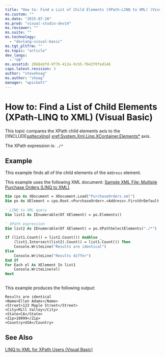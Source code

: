 ```yaml
---
title: "How to: Find a List of Child Elements (XPath-LINQ to XML) (Visual Basic)"
ms.custom: ""
ms.date: "2015-07-20"
ms.prod: "visual-studio-dev14"
ms.reviewer: ""
ms.suite: ""
ms.technology: 
  - "devlang-visual-basic"
ms.tgt_pltfrm: ""
ms.topic: "article"
dev_langs: 
  - "VB"
ms.assetid: 2868abfd-9f7b-412a-9cb5-f643f0fed146
caps.latest.revision: 3
author: "stevehoag"
ms.author: "shoag"
manager: "wpickett"
---
```

# How to: Find a List of Child Elements (XPath-LINQ to XML) (Visual Basic)
This topic compares the XPath child elements axis to the [!INCLUDE[sqltecxlinq](../../../../csharp/programming-guide/concepts/linq/includes/sqltecxlinq_md.md)] <xref:System.Xml.Linq.XContainer.Elements*> axis.  
  
 The XPath expression is: `./*`  
  
## Example  
 This example finds all of the child elements of the `Address` element.  
  
 This example uses the following XML document: [Sample XML File: Multiple Purchase Orders (LINQ to XML)](../../../../visual-basic/programming-guide/concepts/linq/sample-xml-file-multiple-purchase-orders-linq-to-xml.md).  
  
```vb  
Dim cpo As XDocument = XDocument.Load("PurchaseOrders.xml")  
Dim po As XElement = cpo.Root.<PurchaseOrder>.<Address>.FirstOrDefault  
  
' LINQ to XML query  
Dim list1 As IEnumerable(Of XElement) = po.Elements()  
  
' XPath expression  
Dim list2 As IEnumerable(Of XElement) = po.XPathSelectElements("./*")  
  
If (list1.Count() = list2.Count()) AndAlso _  
    (list1.Intersect(list2).Count() = list1.Count()) Then  
    Console.WriteLine("Results are identical")  
Else  
    Console.WriteLine("Results differ")  
End If  
For Each el As XElement In list1  
    Console.WriteLine(el)  
Next  
  
```  
  
 This example produces the following output:  
  
```  
Results are identical  
<Name>Ellen Adams</Name>  
<Street>123 Maple Street</Street>  
<City>Mill Valley</City>  
<State>CA</State>  
<Zip>10999</Zip>  
<Country>USA</Country>  
```  
  
## See Also  
 [LINQ to XML for XPath Users (Visual Basic)](../../../../visual-basic/programming-guide/concepts/linq/linq-to-xml-for-xpath-users.md)